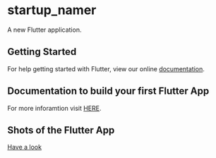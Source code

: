 # startup_namer

A new Flutter application.

## Getting Started

For help getting started with Flutter, view our online
[documentation](https://flutter.io/).

## Documentation to build your first Flutter App 
For more inforamtion visit [HERE](https://flutter.io/get-started/codelab/).

## Shots of the Flutter App
[Have a look](https://flutter.io/get-started/codelab/images/startup-namer-app.gif)

